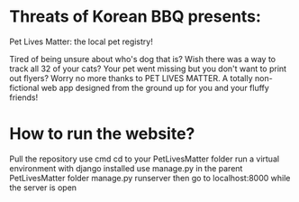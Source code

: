 # Threats of Korean BBQ presents:
Pet Lives Matter: the local pet registry!

Tired of being unsure about who's dog that is? Wish there was a way to track all 32 of your cats? Your pet went missing but you don't want to print out flyers?
Worry no more thanks to PET LIVES MATTER. A totally non-fictional web app designed from the ground up for you and your fluffy friends!

# How to run the website?
Pull the repository
use cmd
cd to your PetLivesMatter folder
run a virtual environment with django installed
use manage.py in the parent PetLivesMatter folder
manage.py runserver
then go to localhost:8000 while the server is open

